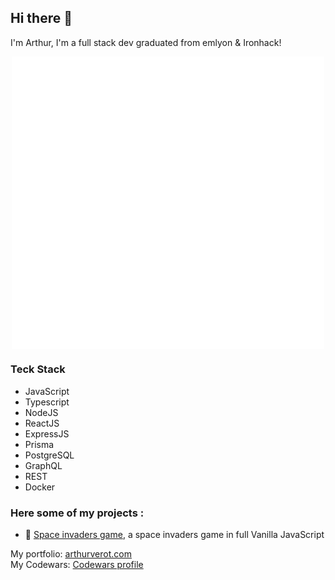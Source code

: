 ## Hi there 👋

I'm Arthur, I'm a full stack dev graduated from emlyon & Ironhack!

<!-- ![Arthur's GitHub stats][vercel stats]
![Arthur's Top Languages][vercel language] -->

<div align="center">
<img align="center" src="/github-metrics.svg" alt="Metrics" width="500">
</div>

### Teck Stack

- JavaScript
- Typescript
- NodeJS
- ReactJS
- ExpressJS
- Prisma
- PostgreSQL
- GraphQL
- REST
- Docker

### Here some of my projects :

<!-- - 💸 [Trading simulator API REST][gh tradingsimulator], an API REST to run a trading simulator app. -->

- 👾 [Space invaders game][gh spaceinvaders], a space invaders game in full Vanilla JavaScript

My portfolio: [arthurverot.com][arthurverot]  
My Codewars: [Codewars profile][codewars]

[gh tradingsimulator]: https://github.com/ArthurVEROT/trading-simulator-project2
[gh spaceinvaders]: https://github.com/ArthurVEROT/SpaceInvaders-Galaga-Project1
[gh trouversondepute]: https://github.com/ArthurVEROT/TrouverSonDepute.fr
[vercel language]: https://github-readme-stats.vercel.app/api/top-langs/?username=ArthurVEROT&langs_count=8&theme=omni&layout=compact
[vercel stats]: https://github-readme-stats.vercel.app/api?username=ArthurVEROT&theme=omni&show_icons=true
[arthurverot]: https://arthurverot.com/
[codewars]: https://www.codewars.com/users/ArthurVEROT
